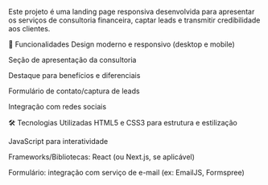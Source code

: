 Este projeto é uma landing page responsiva desenvolvida para apresentar os serviços de consultoria financeira, captar leads e transmitir credibilidade aos clientes.

🚀 Funcionalidades
Design moderno e responsivo (desktop e mobile)

Seção de apresentação da consultoria

Destaque para benefícios e diferenciais

Formulário de contato/captura de leads

Integração com redes sociais

🛠️ Tecnologias Utilizadas
HTML5 e CSS3 para estrutura e estilização

JavaScript para interatividade

Frameworks/Bibliotecas: React (ou Next.js, se aplicável)

Formulário: integração com serviço de e-mail (ex: EmailJS, Formspree)
